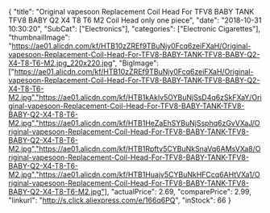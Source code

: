 {
	"title": "Original vapesoon Replacement Coil Head For TFV8 BABY TANK TFV8 BABY Q2 X4 T8 T6 M2 Coil Head   only one piece",
	"date": "2018-10-31 10:30:20",
	"SubCat": ["Electronics"],
	"categories": ["Electronic Cigarettes"],
	"thumbnailImage": "https://ae01.alicdn.com/kf/HTB10zZREf9TBuNjy0Fcq6zeiFXaH/Original-vapesoon-Replacement-Coil-Head-For-TFV8-BABY-TANK-TFV8-BABY-Q2-X4-T8-T6-M2.jpg_220x220.jpg",
	"BigImage": ["https://ae01.alicdn.com/kf/HTB10zZREf9TBuNjy0Fcq6zeiFXaH/Original-vapesoon-Replacement-Coil-Head-For-TFV8-BABY-TANK-TFV8-BABY-Q2-X4-T8-T6-M2.jpg","https://ae01.alicdn.com/kf/HTB1kAklv5OYBuNjSsD4q6zSkFXaY/Original-vapesoon-Replacement-Coil-Head-For-TFV8-BABY-TANK-TFV8-BABY-Q2-X4-T8-T6-M2.jpg","https://ae01.alicdn.com/kf/HTB1HeZaEhSYBuNjSsphq6zGvVXaJ/Original-vapesoon-Replacement-Coil-Head-For-TFV8-BABY-TANK-TFV8-BABY-Q2-X4-T8-T6-M2.jpg","https://ae01.alicdn.com/kf/HTB1Rpftv5CYBuNkSnaVq6AMsVXa8/Original-vapesoon-Replacement-Coil-Head-For-TFV8-BABY-TANK-TFV8-BABY-Q2-X4-T8-T6-M2.jpg","https://ae01.alicdn.com/kf/HTB1Huajv5CYBuNkHFCcq6AHtVXa1/Original-vapesoon-Replacement-Coil-Head-For-TFV8-BABY-TANK-TFV8-BABY-Q2-X4-T8-T6-M2.jpg"],
	"actualPrice": 2.69,
	"comparePrice": 2.99,
	"linkurl": "http://s.click.aliexpress.com/e/166q6PQ",
	"inStock": 66
}
